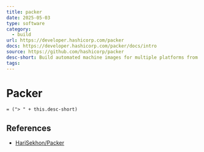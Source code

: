 ```yaml
---
title: packer
date: 2025-05-03
type: software
category:
  - build
url: https://developer.hashicorp.com/packer
docs: https://developer.hashicorp.com/packer/docs/intro
source: https://github.com/hashicorp/packer
desc-short: Build automated machine images for multiple platforms from a single source configuration
tags:
---
```

# Packer

`= ("> " + this.desc-short)`

## References

- [HariSekhon/Packer](https://github.com/HariSekhon/Packer)